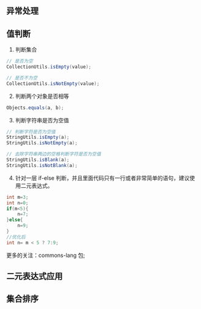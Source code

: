 ## 异常处理

## 值判断

1. 判断集合
```java
// 是否为空
CollectionUtils.isEmpty(value);

// 是否不为空
CollectionUtils.isNotEmpty(value);
```

2. 判断两个对象是否相等
```java
Objects.equals(a, b);
```

3. 判断字符串是否为空值
```java
// 判断字符是否为空值
StringUtils.isEmpty(a);
StringUtils.isNotEmpty(a);

// 去除字符串两边的空格判断字符是否为空值
StringUtils.isBlank(a);
StringUtils.isNotBlank(a);

```
4. 针对一层 if-else 判断，并且里面代码只有一行或者非常简单的语句，建议使用二元表达式。
```java
int m=3;
int n=0;
if(m<5){
    n=7;
}else{
    n=9;
}
//优化后
int n= m < 5 ? 7:9;

```
更多的关注：commons-lang 包;

## 二元表达式应用


## 集合排序


